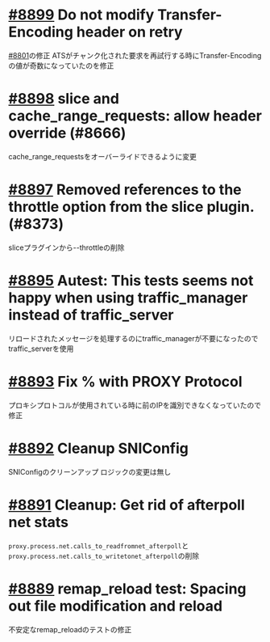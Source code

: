 # [#8899](https://github.com/apache/trafficserver/pull/8899) Do not modify Transfer-Encoding header on retry
[#8801](https://github.com/apache/trafficserver/pull/8801)の修正
ATSがチャンク化された要求を再試行する時にTransfer-Encodingの値が奇数になっていたのを修正

# [#8898](https://github.com/apache/trafficserver/pull/8898) slice and cache_range_requests: allow header override (#8666)
cache_range_requestsをオーバーライドできるように変更

# [#8897](https://github.com/apache/trafficserver/pull/8897) Removed references to the throttle option from the slice plugin. (#8373)
sliceプラグインから--throttleの削除

# [#8895](https://github.com/apache/trafficserver/pull/8895) Autest: This tests seems not happy when using traffic_manager instead of traffic_server
リロードされたメッセージを処理するのにtraffic_managerが不要になったのでtraffic_serverを使用

# [#8893](https://github.com/apache/trafficserver/pull/8893) Fix %<chi> with PROXY Protocol
プロキシプロトコルが使用されている時に前のIPを識別できなくなっていたので修正

# [#8892](https://github.com/apache/trafficserver/pull/8892) Cleanup SNIConfig
SNIConfigのクリーンアップ ロジックの変更は無し

# [#8891](https://github.com/apache/trafficserver/pull/8891) Cleanup: Get rid of afterpoll net stats
`proxy.process.net.calls_to_readfromnet_afterpoll`と`proxy.process.net.calls_to_writetonet_afterpoll`の削除

# [#8889](https://github.com/apache/trafficserver/pull/8889) remap_reload test: Spacing out file modification and reload
不安定なremap_reloadのテストの修正
